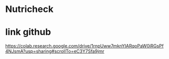 # Nutricheck

# link github
https://colab.research.google.com/drive/1rnpUww7mknYIARqoPaW0iRGsPf4NJsmA?usp=sharing#scrollTo=eC3Y7Sfa9jmr
